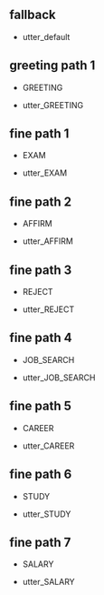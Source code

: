 ## fallback
- utter_default

## greeting path 1
* GREETING
- utter_GREETING

## fine path 1
* EXAM
- utter_EXAM

## fine path 2
* AFFIRM
- utter_AFFIRM

## fine path 3
* REJECT
- utter_REJECT
## fine path 4
* JOB_SEARCH
- utter_JOB_SEARCH
## fine path 5
* CAREER
- utter_CAREER
## fine path 6
* STUDY
- utter_STUDY
## fine path 7
* SALARY
- utter_SALARY